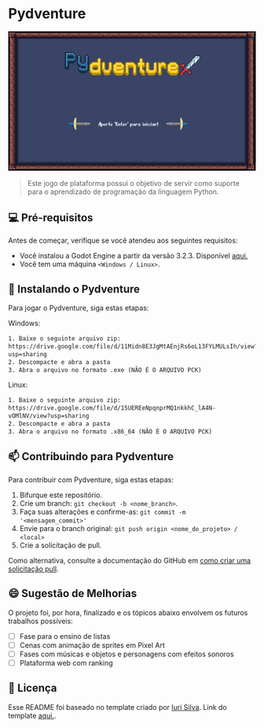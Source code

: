 # Pydventure

<img src="tela_inicial.png" alt="tela principal">

> Este jogo de plataforma possui o objetivo de servir como suporte para o aprendizado de programação da linguagem Python.

## 💻 Pré-requisitos

Antes de começar, verifique se você atendeu aos seguintes requisitos:
<!---Estes são apenas requisitos de exemplo. Adicionar, duplicar ou remover conforme necessário--->
* Você instalou a Godot Engine a partir da versão 3.2.3. Disponível <a href="https://godotengine.org/download/3.x/windows/">aqui.</a>
* Você tem uma máquina `<Windows / Linux>`.

## 🚀 Instalando o Pydventure

Para jogar o Pydventure, siga estas etapas:

Windows:
```
1. Baixe o seguinte arquivo zip: https://drive.google.com/file/d/11Midn8E3JgMtAEnjRs6oL13FYLMULsIh/view?usp=sharing
2. Descompacte e abra a pasta
3. Abra o arquivo no formato .exe (NÃO É O ARQUIVO PCK)
```

Linux:
```
1. Baixe o seguinte arquivo zip: https://drive.google.com/file/d/15UEREeNpqnprMQ1nkkhC_lA4N-vOMlNV/view?usp=sharing
2. Descompacte e abra a pasta
3. Abra o arquivo no formato .x86_64 (NÃO É O ARQUIVO PCK)
```

## 📫 Contribuindo para Pydventure
<!---Se o seu README for longo ou se você tiver algum processo ou etapas específicas que deseja que os contribuidores sigam, considere a criação de um arquivo CONTRIBUTING.md separado--->
Para contribuir com Pydventure, siga estas etapas:

1. Bifurque este repositório.
2. Crie um branch: `git checkout -b <nome_branch>`.
3. Faça suas alterações e confirme-as: `git commit -m '<mensagem_commit>'`
4. Envie para o branch original: `git push origin <nome_do_projeto> / <local>`
5. Crie a solicitação de pull.

Como alternativa, consulte a documentação do GitHub em [como criar uma solicitação pull](https://help.github.com/en/github/collaborating-with-issues-and-pull-requests/creating-a-pull-request).

<!--
## 🤝 Colaboradores

Agradecemos às seguintes pessoas que contribuíram para este projeto:

<table>
  <tr>
    <td align="center">
      <a href="#">
        <img src="https://avatars3.githubusercontent.com/u/31936044" width="100px;" alt="Foto do Iuri Silva no GitHub"/><br>
        <sub>
          <b>Iuri Silva</b>
        </sub>
      </a>
    </td>
    <td align="center">
      <a href="#">
        <img src="https://s2.glbimg.com/FUcw2usZfSTL6yCCGj3L3v3SpJ8=/smart/e.glbimg.com/og/ed/f/original/2019/04/25/zuckerberg_podcast.jpg" width="100px;" alt="Foto do Mark Zuckerberg"/><br>
        <sub>
          <b>Mark Zuckerberg</b>
        </sub>
      </a>
    </td>
    <td align="center">
      <a href="#">
        <img src="https://miro.medium.com/max/360/0*1SkS3mSorArvY9kS.jpg" width="100px;" alt="Foto do Steve Jobs"/><br>
        <sub>
          <b>Steve Jobs</b>
        </sub>
      </a>
    </td>
  </tr>
</table>
-->


## 😄 Sugestão de Melhorias <br>

O projeto foi, por hora, finalizado e os tópicos abaixo envolvem os futuros trabalhos possíveis:

- [ ] Fase para o ensino de listas
- [ ] Cenas com animação de sprites em Pixel Art
- [ ] Fases com músicas e objetos e personagens com efeitos sonoros
- [ ] Plataforma web com ranking

## 📝 Licença

Esse README foi baseado no template criado por <a href="https://github.com/iuricode">Iuri Silva</a>. Link do template <a href="https://github.com/iuricode/readme-template/blob/main/repository/repository.md">aqui.</a>.
